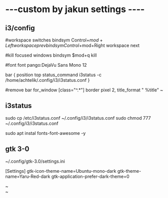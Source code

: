 # ---custom by jakun settings ----


## i3/config

#workspace switches
bindsym Control+$mod+Left workspace prev
bindsym Control+$mod+Right workspace next

#kill focused windows
bindsym $mod+q kill

#font
font pango:DejaVu Sans Mono 12


bar {
position top
status_command i3status -c /home/achtelik/.config/i3/i3status.conf
}


#remove bar 
for_window [class="^.*"] border pixel 2, title_format " %title"
~                                                                

## i3status

sudo cp /etc/i3status.conf ~/.config/i3/i3status.conf
sudo chmod 777 ~/.config/i3/i3status.conf

sudo apt instal fonts-font-awesome -y


## gtk 3-0

~/.config/gtk-3.0/settings.ini

[Settings]
gtk-icon-theme-name=Ubuntu-mono-dark
gtk-theme-name=Yaru-Red-dark
gtk-application-prefer-dark-theme=0



~                                                                                                       
~        
